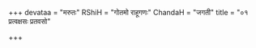 +++
devataa = "मरुतः"
RShiH = "गोतमो राहूगणः"
ChandaH = "जगती"
title = "०१ प्रत्वक्षसः प्रतवसो"

+++
